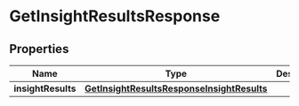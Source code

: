 

# GetInsightResultsResponse


## Properties

| Name | Type | Description | Notes |
|------------ | ------------- | ------------- | -------------|
|**insightResults** | [**GetInsightResultsResponseInsightResults**](GetInsightResultsResponseInsightResults.md) |  |  |



